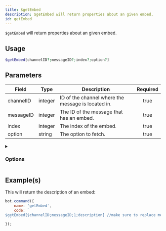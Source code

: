 ```yaml
---
title: $getEmbed
description: $getEmbed will return properties about an given embed.
id: getEmbed
---
```


`$getEmbed` will return properties about an given embed.

## Usage

```php
$getEmbed[channelID?;messageID?;index?;option?]
```

## Parameters

| Field     | Type    | Description                                        | Required |
| --------- | ------- | -------------------------------------------------- | :------: |
| channelID | integer | ID of the channel where the message is located in. |   true   |
| messageID | integer | The ID of the message that has an embed.           |   true   |
| index     | integer | The index of the embed.                            |   true   |
| option    | string  | The option to fetch.                               |   true   |

<details>
  <summary><h3> Options </h3></summary>

| Type               | Description                      |
| ------------------ | -------------------------------- |
| title              | Title of the embed.              |
| description        | Description of the embed.        |
| URL                | The URL in the title.            |
| color              | Color of the embed.              |
| timestamp          | Timestamp located in the footer. |
| field[index]       | Field title.                     |
| field[index].value | Field description.               |
| thumbnail          | Thumbnail (image top right).     |
| image              | Large image at the bottom.       |
| video              | Video/GIF.                       |
| author             | Author, above title field.       |
| footer             | Footer.                          |
| files              | Attached files.                  |
| createdAt          | Creation date of the embed.      |
| hexColor           | Hex color of the embed.          |
| length             | Length of the embed.             |

</details>

## Example(s)

This will return the description of an embed:

```javascript
bot.command({
    name: 'getEmbed',
    code: `
$getEmbed[$channelID;messageID;1;description] //make sure to replace messageID with the actual message ID 
  `
});
```